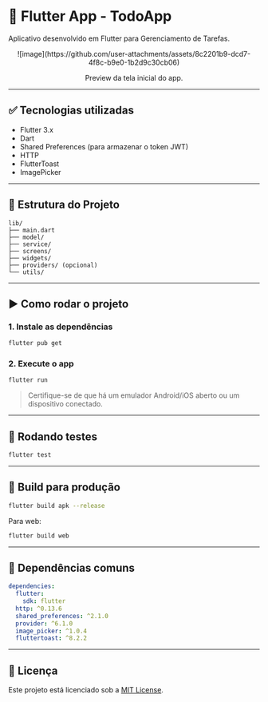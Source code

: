 # 📱 Flutter App - TodoApp

Aplicativo desenvolvido em Flutter para Gerenciamento de Tarefas.

<p align="center">
  ![image](https://github.com/user-attachments/assets/8c2201b9-dcd7-4f8c-b9e0-1b2d9c30cb06)
</p>
<p align="center">
  Preview da tela inicial do app.
</p>

---

## ✅ Tecnologias utilizadas

- Flutter 3.x
- Dart
- Shared Preferences (para armazenar o token JWT)
- HTTP
- FlutterToast
- ImagePicker
  
---

## 📁 Estrutura do Projeto

```
lib/
├── main.dart
├── model/
├── service/
├── screens/
├── widgets/
├── providers/ (opcional)
└── utils/
```

---

## ▶️ Como rodar o projeto

### 1. Instale as dependências

```bash
flutter pub get
```

### 2. Execute o app

```bash
flutter run
```

> Certifique-se de que há um emulador Android/iOS aberto ou um dispositivo conectado.

---

## 🧪 Rodando testes

```bash
flutter test
```

---

## 📱 Build para produção

```bash
flutter build apk --release
```

Para web:

```bash
flutter build web
```

---

## 🧩 Dependências comuns

```yaml
dependencies:
  flutter:
    sdk: flutter
  http: ^0.13.6
  shared_preferences: ^2.1.0
  provider: ^6.1.0
  image_picker: ^1.0.4
  fluttertoast: ^8.2.2
```

---

## 📄 Licença

Este projeto está licenciado sob a [MIT License](LICENSE).
